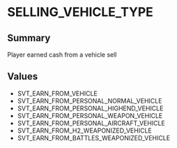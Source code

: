 # SELLING_VEHICLE_TYPE

## Summary
Player earned cash from a vehicle sell

## Values
* SVT_EARN_FROM_VEHICLE
* SVT_EARN_FROM_PERSONAL_NORMAL_VEHICLE
* SVT_EARN_FROM_PERSONAL_HIGHEND_VEHICLE
* SVT_EARN_FROM_PERSONAL_WEAPON_VEHICLE
* SVT_EARN_FROM_PERSONAL_AIRCRAFT_VEHICLE
* SVT_EARN_FROM_H2_WEAPONIZED_VEHICLE
* SVT_EARN_FROM_BATTLES_WEAPONIZED_VEHICLE